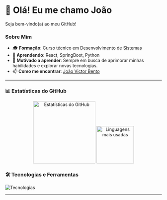# 👋 Olá! Eu me chamo João
Seja bem-vindo(a) ao meu GitHub!

### Sobre Mim
- 🎓 **Formação**: Curso técnico em Desenvolvimento de Sistemas
- 🌱 **Aprendendo**: React, SpringBoot, Python
- 🚀 **Motivado a aprender**: Sempre em busca de aprimorar minhas habilidades e explorar novas tecnologias.
- 📫 **Como me encontrar**: [João Victor Bento](www.linkedin.com/in/joão-victor-20593433a)


---
### 📊 Estatísticas do GitHub

<div align="center">
  <img src="https://github-readme-stats.vercel.app/api?username=jotavLabs&show_icons=true&theme=radical&hide_border=true&bg_color=0D1117&title_color=F72585&icon_color=F72585" alt="Estatísticas do GitHub" height="200em"/>
  <img src="https://github-readme-stats.vercel.app/api/top-langs/?username=jotavLabs&layout=compact&theme=radical&hide_border=true&bg_color=0D1117&title_color=F72585&icon_color=F72585" alt="Linguagens mais usadas" height="120em"/>
</div>

### 🛠️ Tecnologias e Ferramentas

<p align="left">
  <img src="https://skillicons.dev/icons?i=java,spring,python,js,html,css,mysql,react,git,github,vscode,eclipse,anaconda&theme=dark" alt="Tecnologias" />
</p>

---

